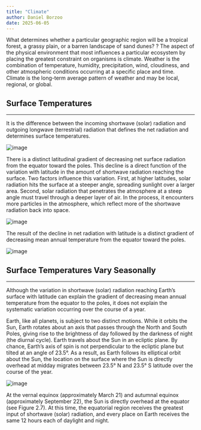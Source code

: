 ```yaml
---
title: "Climate"
author: Daniel Borzoo 
date: 2025-06-05
---
```


What determines whether a particular geographic region will be a tropical forest, a grassy plain, or a barren landscape of sand dunes? ? The aspect of the physical environment that most influences a particular ecosystem by placing the greatest constraint on organisms is climate. Weather is the combination of temperature, humidity, precipitation, wind, cloudiness, and other atmospheric conditions occurring at a specific place and time. Climate is the long-term average pattern of weather and may be local, regional, or global.

## Surface Temperatures
---

It is the difference between the incoming shortwave (solar) radiation and outgoing longwave (terrestrial) radiation that defines the net radiation and determines surface temperatures. 

![image](https://github.com/user-attachments/assets/5bdbca2f-e97f-4aaa-b741-6fc0e4b63a2a)

There is a distinct latitudinal gradient of decreasing net surface radiation from the equator toward the poles. This decline is a direct function of the variation with latitude in the amount of shortwave radiation reaching the surface. Two factors influence this variation. First, at higher latitudes, solar radiation hits the surface at a steeper angle, spreading sunlight over a larger area. Second, solar radiation that penetrates the atmosphere at a steep angle must travel through a deeper layer of air. In the process, it encounters more particles in the atmosphere, which reflect more of the shortwave radiation back into space. 

![image](https://github.com/user-attachments/assets/d5d87f29-1658-447d-98dd-798d0175b5d8)

The result of the decline in net radiation with latitude is a distinct gradient of decreasing mean annual temperature from the equator toward the poles. 

![image](https://github.com/user-attachments/assets/1ef71154-4fe4-4284-a441-c415dd421bdf)

## Surface Temperatures Vary Seasonally
---

Although the variation in shortwave (solar) radiation reaching Earth’s surface with latitude can explain the gradient of decreasing mean annual temperature from the equator to the poles, it does not explain the systematic variation occurring over the course of a year. 

Earth, like all planets, is subject to two distinct motions. While it orbits the Sun, Earth rotates about an axis that passes through the North and South Poles, giving rise to the brightness of day followed by the darkness of night (the diurnal cycle). Earth travels about the Sun in an ecliptic plane. By chance, Earth’s axis of spin is not perpendicular to the ecliptic plane but tilted at an angle of 23.5°. As a result, as Earth follows its elliptical orbit about the Sun, the location on the surface where the Sun is directly overhead at midday migrates between 23.5° N and 23.5° S latitude over the course of the year. 

![image](https://github.com/user-attachments/assets/9094afc7-5822-4fff-b3a6-77d9cc0b3ca2)

At the vernal equinox (approximately March 21) and autumnal equinox (approximately September 22), the Sun is directly overhead at the equator (see Figure 2.7). At this time, the equatorial region receives the greatest input of shortwave (solar) radiation, and every place on Earth receives the same 12 hours each of daylight and night.
